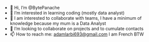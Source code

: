 - 👋 Hi, I’m @BytePanache
- 👀 I’m interested in learning coding (mostly data analyst)
- 🌱 I am interested to collaborate with teams, I have a minimum of knowledge because my mum is a Data Analyst
- 💞️ I’m looking to collaborate on projects and to cumulate contacts
- 📫 How to reach me: adamlarbi693@gmail.com
I am French BTW

